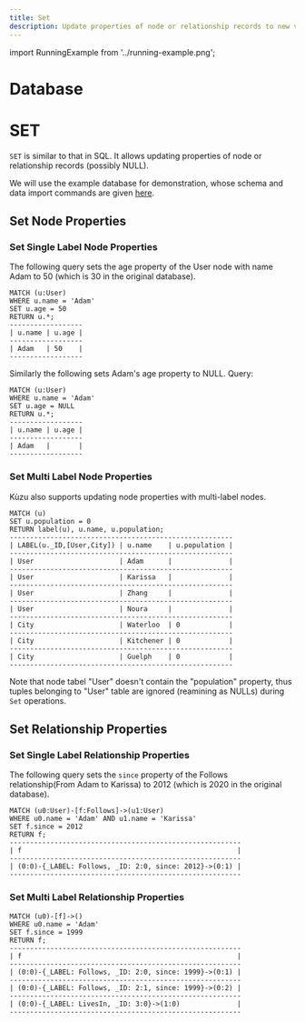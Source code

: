 ```yaml
---
title: Set
description: Update properties of node or relationship records to new values.
---
```


import RunningExample from '../running-example.png';

# Database

# SET 
`SET` is similar to that in SQL. It allows updating properties of node or relationship records (possibly NULL).

We will use the example database for demonstration, whose schema and data import commands are given [here](../example-database).

## Set Node Properties

### Set Single Label Node Properties
The following query sets the age property of the User node with name Adam to 50 (which is 30 in the original database).

```
MATCH (u:User) 
WHERE u.name = 'Adam' 
SET u.age = 50
RETURN u.*;
------------------
| u.name | u.age |
------------------
| Adam   | 50    |
------------------
```
Similarly the following sets Adam's age property to NULL.
Query:
```
MATCH (u:User) 
WHERE u.name = 'Adam' 
SET u.age = NULL
RETURN u.*;
------------------
| u.name | u.age |
------------------
| Adam   |       |
------------------
```

### Set Multi Label Node Properties
Kùzu also supports updating node properties with multi-label nodes.
```
MATCH (u)
SET u.population = 0
RETURN label(u), u.name, u.population; 
-------------------------------------------------------
| LABEL(u._ID,[User,City]) | u.name    | u.population |
-------------------------------------------------------
| User                     | Adam      |              |
-------------------------------------------------------
| User                     | Karissa   |              |
-------------------------------------------------------
| User                     | Zhang     |              |
-------------------------------------------------------
| User                     | Noura     |              |
-------------------------------------------------------
| City                     | Waterloo  | 0            |
-------------------------------------------------------
| City                     | Kitchener | 0            |
-------------------------------------------------------
| City                     | Guelph    | 0            |
-------------------------------------------------------
```

Note that node tabel "User" doesn't contain the "population" property, thus tuples belonging to "User" table are ignored (reamining as NULLs) during `Set` operations.

## Set Relationship Properties

### Set Single Label Relationship Properties
The following query sets the `since` property of the Follows relationship(From Adam to Karissa) to 2012 (which is 2020 in the original database).

```
MATCH (u0:User)-[f:Follows]->(u1:User)
WHERE u0.name = 'Adam' AND u1.name = 'Karissa'
SET f.since = 2012
RETURN f;
---------------------------------------------------------
| f                                                     |
---------------------------------------------------------
| (0:0)-{_LABEL: Follows, _ID: 2:0, since: 2012}->(0:1) |
---------------------------------------------------------
```

### Set Multi Label Relationship Properties
```
MATCH (u0)-[f]->()
WHERE u0.name = 'Adam'
SET f.since = 1999
RETURN f;
---------------------------------------------------------
| f                                                     |
---------------------------------------------------------
| (0:0)-{_LABEL: Follows, _ID: 2:0, since: 1999}->(0:1) |
---------------------------------------------------------
| (0:0)-{_LABEL: Follows, _ID: 2:1, since: 1999}->(0:2) |
---------------------------------------------------------
| (0:0)-{_LABEL: LivesIn, _ID: 3:0}->(1:0)              |
---------------------------------------------------------
```



